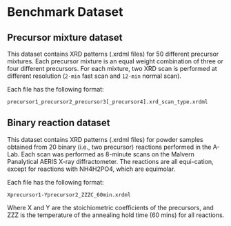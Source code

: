 # Benchmark Dataset

## Precursor mixture dataset

This dataset contains XRD patterns (.xrdml files) for 50 different precursor mixtures.
Each precursor mixture is an equal weight combination of three or four different precursors. For
each mixture, two XRD scan is performed at different resolution (`2-min` fast scan and
`12-min` normal scan).

Each file has the following format:

```
precursor1_precursor2_precursor3[_precursor4].xrd_scan_type.xrdml
```

## Binary reaction dataset

This dataset contains XRD patterns (.xrdml files) for powder samples obtained from 20
binary (i.e., two precursor) reactions performed in the A-Lab. Each scan was performed
as 8-minute scans on the Malvern Panalytical AERIS X-ray diffractometer. The reactions
are all equi-cation, except for reactions with NH4H2PO4, which are equimolar.

Each file has the following format:

```
Xprecursor1-Yprecursor2_ZZZC_60min.xrdml
```

Where X and Y are the stoichiometric coefficients of the precursors, and ZZZ is the
temperature of the annealing hold time (60 mins) for all reactions.
